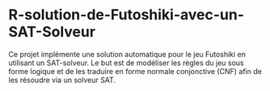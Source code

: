 # R-solution-de-Futoshiki-avec-un-SAT-Solveur
Ce projet implémente une solution automatique pour le jeu Futoshiki en utilisant un SAT-solveur. Le but est de modéliser les règles du jeu sous forme logique et de les traduire en forme normale conjonctive (CNF) afin de les résoudre via un solveur SAT.
